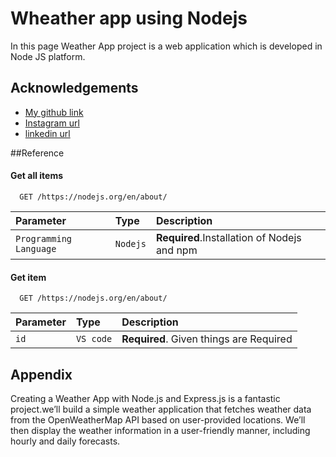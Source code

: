 
# Wheather app using Nodejs

In this page Weather App project is a web application which is developed in Node JS platform.

## Acknowledgements

 - [My github link](https://github.com/r0hitsr)
 - [Instagram url](https://www.instagram.com/ig.rohitsharma)
 - [linkedin url](https://www.linkedin.com/in/rohit-sharma-783473235)


##Reference

#### Get all items

```http
  GET /https://nodejs.org/en/about/
```

| Parameter | Type     | Description                |
| :-------- | :------- | :------------------------- |
| `Programming Language` | `Nodejs` | **Required**.Installation of Nodejs and npm |

#### Get item

```http
  GET /https://nodejs.org/en/about/
```

| Parameter | Type     | Description                       |
| :-------- | :------- | :-------------------------------- |
| `id`      | `VS code` | **Required**. Given things are Required |




## Appendix

Creating a Weather App with Node.js and Express.js is a fantastic project.we’ll build a simple weather application that fetches weather data from the OpenWeatherMap API based on user-provided locations. We’ll then display the weather information in a user-friendly manner, including hourly and daily forecasts.
